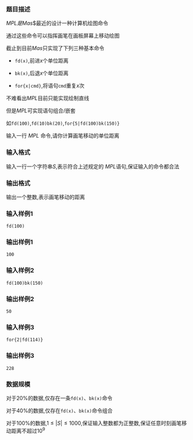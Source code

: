 ### 题目描述
$MPL$$是$$Mas$$最近的设计一种计算机绘图命令

通过这些命令可以指挥画笔在画板屏幕上移动绘图

截止到目前$Mas$只实现了下列三种基本命令

+ `fd(x)`,前进$x$个单位距离

+ `bk(x)`,后退$x$个单位距离

+ `for{x|cmd}`,将语句`cmd`重复$x$次

不难看出$MPL$目前只能实现绘制直线

但是$MPL$可实现语句组合/嵌套

如`fd(100)`,`fd(10)bk(20)`,`for{5|fd(100)bk(150)}`

输入一行 $MPL$ 命令,请你计算画笔移动的单位距离

### 输入格式
输入一行一个字符串$S$,表示符合上述规定的 $MPL$语句,保证输入的命令都合法
### 输出格式
输出一个整数,表示画笔移动的距离
### 输入样例1
```
fd(100)
```
### 输出样例1
```
100
```
### 输入样例2
```
fd(100)bk(150)
```
### 输出样例2
```
50
```
### 输入样例3
```
for{2|fd(114)}
```
### 输出样例3
```
228
```
### 数据规模
对于$20\%$的数据,仅存在一条`fd(x)`、`bk(x)`命令

对于$40\%$的数据,仅存在`fd(x)`、`bk(x)`命令组合

对于$100\%$的数据,$1 \leq |S| \leq 1000$,保证输入整数都为正整数,保证任意时刻画笔移动距离不超过$10^9$